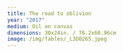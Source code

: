 ```yaml
---
title: The road to oblivion
year: "2017"
medium: Oil on canvas
dimensions: 30x24in. / 76.2x60.96cm
image: /img/fables/_L3D0265.jpeg
---
```

